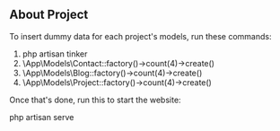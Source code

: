 ## About Project
To insert dummy data for each project's models, run these commands:
1. php artisan tinker
2. \App\Models\Contact::factory()->count(4)->create()
3. \App\Models\Blog::factory()->count(4)->create() 
4. \App\Models\Project::factory()->count(4)->create()

Once that's done, run this to start the website:

php artisan serve
